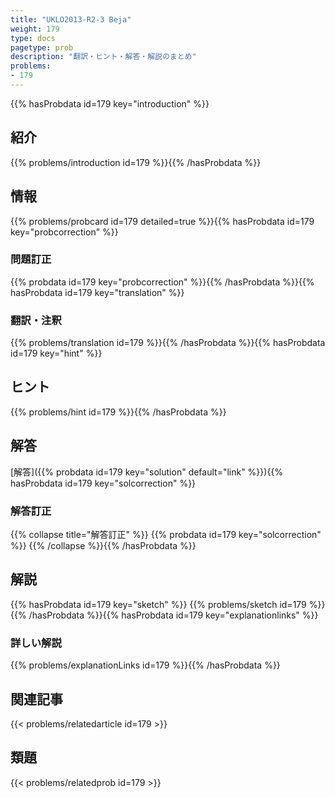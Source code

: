 ```yaml
---
title: "UKLO2013-R2-3 Beja"
weight: 179
type: docs
pagetype: prob
description: "翻訳・ヒント・解答・解説のまとめ"
problems: 
- 179
---
```


{{% hasProbdata id=179 key="introduction" %}}

## 紹介

{{% problems/introduction id=179 %}}{{% /hasProbdata %}}

## 情報

{{% problems/probcard id=179 detailed=true %}}{{% hasProbdata id=179 key="probcorrection" %}}

### 問題訂正

{{% probdata id=179 key="probcorrection" %}}{{% /hasProbdata %}}{{% hasProbdata id=179 key="translation" %}}

### 翻訳・注釈

{{% problems/translation id=179 %}}{{% /hasProbdata %}}{{% hasProbdata id=179 key="hint" %}}

## ヒント

{{% problems/hint id=179 %}}{{% /hasProbdata %}}

## 解答

[解答]({{% probdata id=179 key="solution" default="link" %}}){{% hasProbdata id=179 key="solcorrection" %}}

### 解答訂正

{{% collapse title="解答訂正" %}}
{{% probdata id=179 key="solcorrection" %}}
{{% /collapse %}}{{% /hasProbdata %}}

## 解説

{{% hasProbdata id=179 key="sketch" %}}
{{% problems/sketch id=179 %}}
{{% /hasProbdata %}}{{% hasProbdata id=179 key="explanationlinks" %}}

### 詳しい解説

{{% problems/explanationLinks id=179 %}}{{% /hasProbdata %}}

## 関連記事

{{< problems/relatedarticle id=179 >}}

## 類題

{{< problems/relatedprob id=179 >}}
